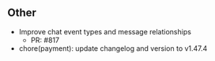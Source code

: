 ## Other

- Improve chat event types and message relationships
   - PR: #817
- chore(payment): update changelog and version to v1.47.4
